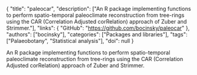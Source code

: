 {
  "title": "paleocar",
  "description": ["An R package implementing functions to perform spatio-temporal paleoclimate reconstruction from tree-rings using the CAR (Correlation Adjusted corRelation) approach of Zuber and Strimmer."],
  "links": {
    "GitHub": "https://github.com/bocinsky/paleocar"
  },
  "authors": ["bocinsky"],
  "categories": ["Packages and libraries"],
  "tags": ["Palaeobotany", "Statistical analysis"],
  "doi": null
}

<!-- Generated by csv2md.R – do not edit by hand -->

An R package implementing functions to perform spatio-temporal paleoclimate reconstruction from tree-rings using the CAR (Correlation Adjusted corRelation) approach of Zuber and Strimmer.